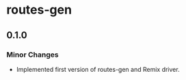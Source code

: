 # routes-gen

## 0.1.0
### Minor Changes

- Implemented first version of routes-gen and Remix driver.
